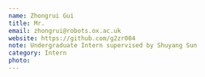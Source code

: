 ```yaml
---
name: Zhongrui Gui
title: Mr.
email: zhongrui@robots.ox.ac.uk
website: https://github.com/g2zr004
note: Undergraduate Intern supervised by Shuyang Sun
category: Intern
photo: 
---
```

